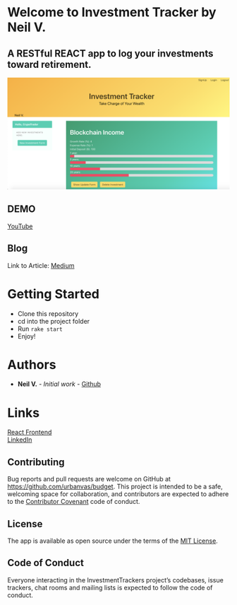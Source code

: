 # Welcome to Investment Tracker by Neil V. 
## A RESTful REACT app to log your investments toward retirement.

![Homepage](lib/assets/index.png)

## DEMO

[YouTube](https://youtu.be/NGVumYMH4iU)

## Blog

Link to Article:
[Medium](https://medium.com/@neilvseejoor/destructuring-with-objects-and-arrays-afb9540a5460)

# Getting Started
* Clone this repository
* cd into the project folder
* Run
`rake start`
* Enjoy!

# Authors
* **Neil V.** - *Initial work* - [Github](https://github.com/urbanvas)

# Links

[React Frontend](https://github.com/urbanvas/budget/tree/master/frontend)  
[LinkedIn](https://www.linkedin.com/in/neilvseejoor/)

## Contributing

Bug reports and pull requests are welcome on GitHub at https://github.com/urbanvas/budget. This project is intended to be a safe, welcoming space for collaboration, and contributors are expected to adhere to the [Contributor Covenant](http://contributor-covenant.org) code of conduct.

## License

The app is available as open source under the terms of the [MIT License](https://opensource.org/licenses/MIT).

## Code of Conduct

Everyone interacting in the InvestmentTrackers project’s codebases, issue trackers, chat rooms and mailing lists is expected to follow the code of conduct.
